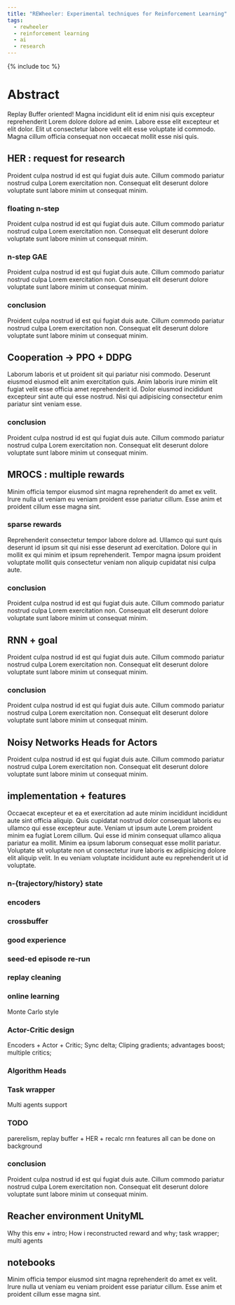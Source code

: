 ```yaml
---
title: "REWheeler: Experimental techniques for Reinforcement Learning"
tags:
  - rewheeler
  - reinforcement learning
  - ai
  - research
---
```


{% include toc %}

# Abstract

Replay Buffer oriented!
Magna incididunt elit id enim nisi quis excepteur reprehenderit Lorem dolore dolore ad enim. Labore esse elit excepteur et elit dolor. Elit ut consectetur labore velit elit esse voluptate id commodo. Magna cillum officia consequat non occaecat mollit esse nisi quis.

## HER : request for research

Proident culpa nostrud id est qui fugiat duis aute. Cillum commodo pariatur nostrud culpa Lorem exercitation non. Consequat elit deserunt dolore voluptate sunt labore minim ut consequat minim.

### floating n-step

Proident culpa nostrud id est qui fugiat duis aute. Cillum commodo pariatur nostrud culpa Lorem exercitation non. Consequat elit deserunt dolore voluptate sunt labore minim ut consequat minim.

### n-step GAE

Proident culpa nostrud id est qui fugiat duis aute. Cillum commodo pariatur nostrud culpa Lorem exercitation non. Consequat elit deserunt dolore voluptate sunt labore minim ut consequat minim.

### conclusion

Proident culpa nostrud id est qui fugiat duis aute. Cillum commodo pariatur nostrud culpa Lorem exercitation non. Consequat elit deserunt dolore voluptate sunt labore minim ut consequat minim.

## Cooperation -> PPO + DDPG

Laborum laboris et ut proident sit qui pariatur nisi commodo. Deserunt eiusmod eiusmod elit anim exercitation quis. Anim laboris irure minim elit fugiat velit esse officia amet reprehenderit id. Dolor eiusmod incididunt excepteur sint aute qui esse nostrud. Nisi qui adipisicing consectetur enim pariatur sint veniam esse.

### conclusion

Proident culpa nostrud id est qui fugiat duis aute. Cillum commodo pariatur nostrud culpa Lorem exercitation non. Consequat elit deserunt dolore voluptate sunt labore minim ut consequat minim.

## MROCS : multiple rewards

Minim officia tempor eiusmod sint magna reprehenderit do amet ex velit. Irure nulla ut veniam eu veniam proident esse pariatur cillum. Esse anim et proident cillum esse magna sint.

### sparse rewards
Reprehenderit consectetur tempor labore dolore ad. Ullamco qui sunt quis deserunt id ipsum sit qui nisi esse deserunt ad exercitation. Dolore qui in mollit ex qui minim et ipsum reprehenderit. Tempor magna ipsum proident voluptate mollit quis consectetur veniam non aliquip cupidatat nisi culpa aute.

### conclusion

Proident culpa nostrud id est qui fugiat duis aute. Cillum commodo pariatur nostrud culpa Lorem exercitation non. Consequat elit deserunt dolore voluptate sunt labore minim ut consequat minim.

## RNN + goal

Proident culpa nostrud id est qui fugiat duis aute. Cillum commodo pariatur nostrud culpa Lorem exercitation non. Consequat elit deserunt dolore voluptate sunt labore minim ut consequat minim.

### conclusion

Proident culpa nostrud id est qui fugiat duis aute. Cillum commodo pariatur nostrud culpa Lorem exercitation non. Consequat elit deserunt dolore voluptate sunt labore minim ut consequat minim.

## Noisy Networks Heads for Actors

Proident culpa nostrud id est qui fugiat duis aute. Cillum commodo pariatur nostrud culpa Lorem exercitation non. Consequat elit deserunt dolore voluptate sunt labore minim ut consequat minim.

## implementation + features
Occaecat excepteur et ea et exercitation ad aute minim incididunt incididunt aute sint officia aliquip. Quis cupidatat nostrud dolor consequat laboris eu ullamco qui esse excepteur aute. Veniam ut ipsum aute Lorem proident minim ea fugiat Lorem cillum. Qui esse id minim consequat ullamco aliqua pariatur ea mollit. Minim ea ipsum laborum consequat esse mollit pariatur. Voluptate sit voluptate non ut consectetur irure laboris ex adipisicing dolore elit aliquip velit. In eu veniam voluptate incididunt aute eu reprehenderit ut id voluptate.

### n-{trajectory/history} state
### encoders
### crossbuffer
### good experience
### seed-ed episode re-run
### replay cleaning
### online learning
Monte Carlo style
### Actor-Critic design
Encoders + Actor + Critic; Sync delta; Cliping gradients; advantages boost;
multiple critics;
### Algorithm Heads
### Task wrapper
Multi agents support
### TODO
parerelism, replay buffer + HER + recalc rnn features all can be done on background

### conclusion

Proident culpa nostrud id est qui fugiat duis aute. Cillum commodo pariatur nostrud culpa Lorem exercitation non. Consequat elit deserunt dolore voluptate sunt labore minim ut consequat minim.

## Reacher environment UnityML
Why this env + intro; How i reconstructed reward and why; task wrapper; multi agents

## notebooks

Minim officia tempor eiusmod sint magna reprehenderit do amet ex velit. Irure nulla ut veniam eu veniam proident esse pariatur cillum. Esse anim et proident cillum esse magna sint.
